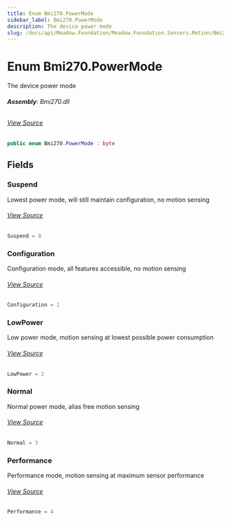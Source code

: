 ```yaml
---
title: Enum Bmi270.PowerMode
sidebar_label: Bmi270.PowerMode
description: The device power mode
slug: /docs/api/Meadow.Foundation/Meadow.Foundation.Sensors.Motion/Bmi270.PowerMode
---
```

# Enum Bmi270.PowerMode
The device power mode

###### **Assembly**: Bmi270.dll
###### [View Source](https://github.com/WildernessLabs/Meadow.Foundation.git/blob/develop/Source/Meadow.Foundation.Peripherals/Sensors.Motion.Bmi270/Driver/Bmi270.Enums.cs#L79)
```csharp title="Declaration"
public enum Bmi270.PowerMode : byte
```
## Fields
### Suspend
Lowest power mode, will still maintain configuration, no motion sensing
###### [View Source](https://github.com/WildernessLabs/Meadow.Foundation.git/blob/develop/Source/Meadow.Foundation.Peripherals/Sensors.Motion.Bmi270/Driver/Bmi270.Enums.cs#L84)
```csharp title="Declaration"
Suspend = 0
```
### Configuration
Configuration mode, all features accessible, no motion sensing
###### [View Source](https://github.com/WildernessLabs/Meadow.Foundation.git/blob/develop/Source/Meadow.Foundation.Peripherals/Sensors.Motion.Bmi270/Driver/Bmi270.Enums.cs#L88)
```csharp title="Declaration"
Configuration = 1
```
### LowPower
Low power mode, motion sensing at lowest possible power consumption
###### [View Source](https://github.com/WildernessLabs/Meadow.Foundation.git/blob/develop/Source/Meadow.Foundation.Peripherals/Sensors.Motion.Bmi270/Driver/Bmi270.Enums.cs#L92)
```csharp title="Declaration"
LowPower = 2
```
### Normal
Normal power mode, alias free motion sensing
###### [View Source](https://github.com/WildernessLabs/Meadow.Foundation.git/blob/develop/Source/Meadow.Foundation.Peripherals/Sensors.Motion.Bmi270/Driver/Bmi270.Enums.cs#L96)
```csharp title="Declaration"
Normal = 3
```
### Performance
Performance mode, motion sensing at maximum sensor performance
###### [View Source](https://github.com/WildernessLabs/Meadow.Foundation.git/blob/develop/Source/Meadow.Foundation.Peripherals/Sensors.Motion.Bmi270/Driver/Bmi270.Enums.cs#L100)
```csharp title="Declaration"
Performance = 4
```
